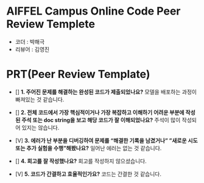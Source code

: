 # AIFFEL Campus Online Code Peer Review Templete
- 코더 : 박해극
- 리뷰어 : 김영진


# PRT(Peer Review Template)
- []  **1. 주어진 문제를 해결하는 완성된 코드가 제출되었나요?**
    모델을 배포하는 과정이 빠져있는 것 같습니다.
    
- []  **2. 전체 코드에서 가장 핵심적이거나 가장 복잡하고 이해하기 어려운 부분에 작성된 
주석 또는 doc string을 보고 해당 코드가 잘 이해되었나요?**
주석이 많이 작성되어 있지는 않습니다.
        
- [V]  **3. 에러가 난 부분을 디버깅하여 문제를 “해결한 기록을 남겼거나” 
”새로운 시도 또는 추가 실험을 수행”해봤나요?**
    일어난 에러는 없는 것 같습니다.
        
- []  **4. 회고를 잘 작성했나요?**
    회고를 작성하지 않으셨습니다.
        
- [V]  **5. 코드가 간결하고 효율적인가요?**
    코드는 간결한 것 같습니다.
